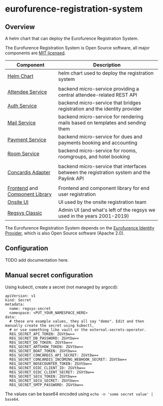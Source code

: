 # eurofurence-registration-system

## Overview

A helm chart that can deploy the Eurofurence Registration System.

The Eurofurence Registration System is Open Source software,
all major components are [MIT licensed](https://github.com/eurofurence/reg-helm-chart/blob/main/LICENSE).

| Component                                                                                                                             | Description                                                                               |
|---------------------------------------------------------------------------------------------------------------------------------------|-------------------------------------------------------------------------------------------|
| [Helm Chart](https://github.com/eurofurence/reg-helm-chart)                                                                           | helm chart used to deploy the registration system                                         |
|                                                                                                                                       |                                                                                           |
| [Attendee Service](https://github.com/eurofurence/reg-attendee-service)                                                               | backend micro-service providing a central attendee-related REST API                       |
| [Auth Service](https://github.com/eurofurence/reg-auth-service)                                                                       | backend micro-service that bridges registration and the identity provider                 |
| [Mail Service](https://github.com/eurofurence/reg-mail-service)                                                                       | backend micro-service for rendering mails based on templates and sending them             |
| [Payment Service](https://github.com/eurofurence/reg-payment-service)                                                                 | backend micro-service for dues and payments booking and accounting                        |
| [Room Service](https://github.com/eurofurence/reg-payment-service)                                                                    | backend micro-service for rooms, roomgroups, and hotel booking                            |
|                                                                                                                                       |                                                                                           |
| [Concardis Adapter](https://github.com/eurofurence/reg-payment-cncrd-adapter)                                                         | backend micro-service that interfaces between the registration system and the Paylink API |
|                                                                                                                                       |                                                                                           |
| [Frontend](https://github.com/eurofurence/reg-frontend) and [Component Library](https://github.com/eurofurence/reg-component-library) | Frontend and component library for end user registration                                  |
| [Onsite UI](https://github.com/eurofurence/reg-onsite-ui)                                                                             | UI used by the onsite registration team                                                   |
| [Regsys Classic](https://github.com/eurofurence/reg-regsys-classic)                                                                   | Admin UI (and what's left of the regsys we used in the years 2001-2019)                   |

The Eurofurence Registration System depends on the [Eurofurence Identity Provider](https://github.com/Thiritin/identity),
which is also Open Source software (Apache 2.0).

## Configuration

TODO add documentation here.

## Manual secret configuration

Using kubectl, create a secret (not managed by argocd):

```
apiVersion: v1
kind: Secret
metadata:
  name: regsys-secret
  namespace: <PUT_YOUR_NAMESPACE_HERE>
data:
  # these are example values, they all say "demo". Edit and then manually create the secret using kubectl,
  # or use something like vault or the external-secrets-operator.
  REG_SECRET_API_TOKEN: ZGVtbw==
  REG_SECRET_DB_PASSWORD: ZGVtbw==
  REG_SECRET_DD_TOKEN: ZGVtbw==
  REG_SECRET_ARTSHOW_TOKEN: ZGVtbw==
  REG_SECRET_BOAT_TOKEN: ZGVtbw==
  REG_SECRET_CONCARDIS_API_SECRET: ZGVtbw==
  REG_SECRET_CONCARDIS_INCOMING_WEBHOOK_SECRET: ZGVtbw==
  REG_SECRET_NOSECOUNTER_TOKEN: ZGVtbw==
  REG_SECRET_OIDC_CLIENT_ID: ZGVtbw==
  REG_SECRET_OIDC_CLIENT_SECRET: ZGVtbw==
  REG_SECRET_SECU_TOKEN: ZGVtbw==
  REG_SECRET_SECU_SECRET: ZGVtbw==
  REG_SECRET_SMTP_PASSWORD: ZGVtbw==
```

The values can be base64 encoded using `echo -n 'some secret value' | base64`.
